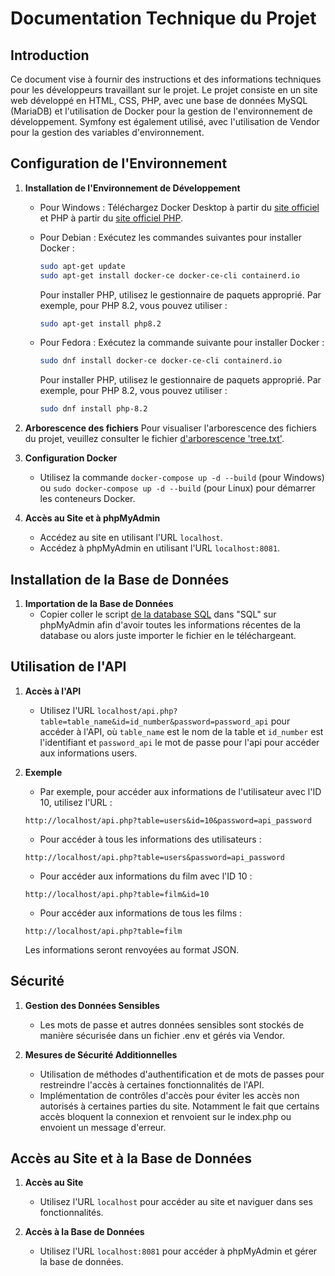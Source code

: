 # Documentation Technique du Projet

## Introduction

Ce document vise à fournir des instructions et des informations techniques pour les développeurs travaillant sur le projet. Le projet consiste en un site web développé en HTML, CSS, PHP, avec une base de données MySQL (MariaDB) et l'utilisation de Docker pour la gestion de l'environnement de développement. Symfony est également utilisé, avec l'utilisation de Vendor pour la gestion des variables d'environnement.

## Configuration de l'Environnement

1. **Installation de l'Environnement de Développement**
   - Pour Windows : Téléchargez Docker Desktop à partir du [site officiel](https://www.docker.com/products/docker-desktop) et PHP à partir du [site officiel PHP](https://windows.php.net/download#php-8.2).

   - Pour Debian : Exécutez les commandes suivantes pour installer Docker :
     ```bash
     sudo apt-get update
     sudo apt-get install docker-ce docker-ce-cli containerd.io
     ```
     Pour installer PHP, utilisez le gestionnaire de paquets approprié. Par exemple, pour PHP 8.2, vous pouvez utiliser :
     ```bash
     sudo apt-get install php8.2
     ```

   - Pour Fedora : Exécutez la commande suivante pour installer Docker :
     ```bash
     sudo dnf install docker-ce docker-ce-cli containerd.io
     ```
     Pour installer PHP, utilisez le gestionnaire de paquets approprié. Par exemple, pour PHP 8.2, vous pouvez utiliser :
     ```bash
     sudo dnf install php-8.2
     ```

2. **Arborescence des fichiers**
   Pour visualiser l'arborescence des fichiers du projet, veuillez consulter le fichier [d'arborescence 'tree.txt'](tree.txt).    

3. **Configuration Docker**
   - Utilisez la commande `docker-compose up -d --build` (pour Windows) ou `sudo docker-compose up -d --build` (pour Linux) pour démarrer les conteneurs Docker.

4. **Accès au Site et à phpMyAdmin**
   - Accédez au site en utilisant l'URL `localhost`.
   - Accédez à phpMyAdmin en utilisant l'URL `localhost:8081`.

## Installation de la Base de Données

1. **Importation de la Base de Données**
   - Copier coller le script [de la database SQL](my_db.sql) dans "SQL" sur phpMyAdmin afin d'avoir toutes les informations récentes de la database ou alors juste importer le fichier en le téléchargeant.

## Utilisation de l'API

1. **Accès à l'API**
   - Utilisez l'URL `localhost/api.php?table=table_name&id=id_number&password=password_api` pour accéder à l'API, où `table_name` est le nom de la table et `id_number` est l'identifiant et `password_api` le mot de passe pour l'api pour accéder aux informations users.

2. **Exemple**
   - Par exemple, pour accéder aux informations de l'utilisateur avec l'ID 10, utilisez l'URL : 

   `http://localhost/api.php?table=users&id=10&password=api_password`

   - Pour accéder à tous les informations des utilisateurs :
   
   `http://localhost/api.php?table=users&password=api_password`

   - Pour accéder aux informations du film avec l'ID 10 : 

   `http://localhost/api.php?table=film&id=10`

   - Pour accéder aux informations de tous les films : 

   `http://localhost/api.php?table=film`

   Les informations seront renvoyées au format JSON.

## Sécurité

1. **Gestion des Données Sensibles**
   - Les mots de passe et autres données sensibles sont stockés de manière sécurisée dans un fichier .env et gérés via Vendor.

2. **Mesures de Sécurité Additionnelles**
   - Utilisation de méthodes d'authentification et de mots de passes pour restreindre l'accès à certaines fonctionnalités de l'API.
   - Implémentation de contrôles d'accès pour éviter les accès non autorisés à certaines parties du site. Notamment le fait que certains accès bloquent la connexion et renvoient sur le index.php ou envoient un message d'erreur.

## Accès au Site et à la Base de Données

1. **Accès au Site**
   - Utilisez l'URL `localhost` pour accéder au site et naviguer dans ses fonctionnalités.

2. **Accès à la Base de Données**
   - Utilisez l'URL `localhost:8081` pour accéder à phpMyAdmin et gérer la base de données.